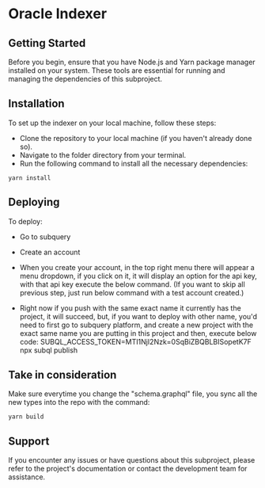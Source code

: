 # Oracle Indexer

## Getting Started

Before you begin, ensure that you have Node.js and Yarn package manager installed on your system. These tools are essential for running and managing the dependencies of this subproject.

## Installation

To set up the indexer on your local machine, follow these steps:

- Clone the repository to your local machine (if you haven't already done so).
- Navigate to the folder directory from your terminal.
- Run the following command to install all the necessary dependencies:

```
yarn install
```

## Deploying

To deploy:

- Go to subquery
- Create an account
- When you create your account, in the top right menu there will appear a menu dropdown, if you click on it, it will display an option for the api key, with that api key execute the below command. (If you want to skip all previous step, just run below command with a test account created.)

- Right now if you push with the same exact name it currently has the project, it will succeed, but, if you want to deploy with other name, you'd need to first go to subquery platform, and create a new project with the exact same name you are putting in this project and then, execute below code:
  SUBQL_ACCESS_TOKEN=MTI1NjI2Nzk=0SqBiZBQBLBISopetK7F npx subql publish

## Take in consideration

Make sure everytime you change the "schema.graphql" file, you sync all the new types into the repo with the command:

```
yarn build
```

## Support

If you encounter any issues or have questions about this subproject, please refer to the project's documentation or contact the development team for assistance.
